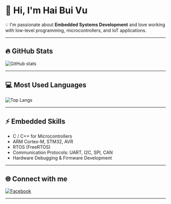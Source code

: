 # 👋 Hi, I'm Hai Bui Vu  

💡 I'm passionate about **Embedded Systems Development** and love working with low-level programming, microcontrollers, and IoT applications.  

---

## 🔥 GitHub Stats
![GitHub stats](https://github-readme-stats.vercel.app/api?username=haihbv&show_icons=true&theme=radical)

---

## 💻 Most Used Languages
![Top Langs](https://github-readme-stats.vercel.app/api/top-langs/?username=haihbv&layout=compact&theme=radical)

---

## ⚡ Embedded Skills
- C / C++ for Microcontrollers  
- ARM Cortex-M, STM32, AVR  
- RTOS (FreeRTOS)  
- Communication Protocols: UART, I2C, SPI, CAN  
- Hardware Debugging & Firmware Development  

---

## 🌐 Connect with me
[![Facebook](https://img.shields.io/badge/Facebook-1877F2?style=for-the-badge&logo=facebook&logoColor=fff)](https://facebook.com/yourname)

---
